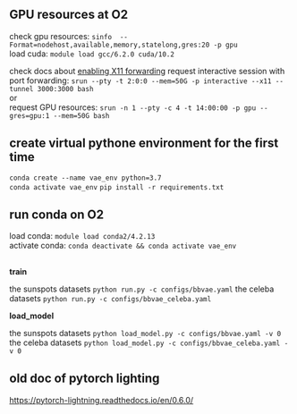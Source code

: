 
## GPU resources at O2
check gpu resources: `sinfo  --Format=nodehost,available,memory,statelong,gres:20 -p gpu`  
load cuda: `module load gcc/6.2.0 cuda/10.2`  

check docs about [enabling X11 forwarding](https://harvardmed.atlassian.net/wiki/spaces/O2/pages/1588662332/Using+X11+Applications+Remotely)
request interactive session with port forwarding: `srun --pty -t 2:0:0 --mem=50G -p interactive --x11 --tunnel 3000:3000 bash`  
or  
request GPU resources: `srun -n 1 --pty -c 4 -t 14:00:00 -p gpu --gres=gpu:1 --mem=50G bash`   

## create virtual pythone environment for the first time
`conda create --name vae_env python=3.7`  
`conda activate vae_env`
`pip install -r requirements.txt`

## run conda on O2
load conda: `module load conda2/4.2.13`  
activate conda: 
`conda deactivate && conda activate vae_env`

##
**train**

the sunspots datasets
`python run.py -c configs/bbvae.yaml`
the celeba datasets
`python run.py -c configs/bbvae_celeba.yaml`

**load_model**

the sunspots datasets
`python load_model.py -c configs/bbvae.yaml -v 0`
the celeba datasets
`python load_model.py -c configs/bbvae_celeba.yaml -v 0`

## old doc of pytorch lighting 
https://pytorch-lightning.readthedocs.io/en/0.6.0/